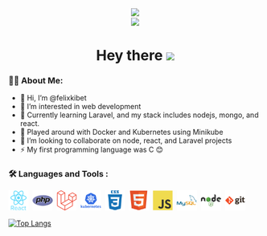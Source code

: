
<div id="header" align="center">
  <img src="https://media.giphy.com/media/M9gbBd9nbDrOTu1Mqx/giphy.gif" width="100"/>
  <div id="badges">
    <a href="https://ke.linkedin.com/in/felix-kibet">
      <img src="https://media.giphy.com/media/hvRJCLFzcasrR4ia7z/giphy.gif" width="30px"/>
    </a>
  </div>
  <h1>
    Hey there
    <img src="https://media.giphy.com/media/hvRJCLFzcasrR4ia7z/giphy.gif" width="30px"/>
  </h1>
</div>

### 👩‍💻 About Me:
- 👋 Hi, I’m @felixkibet
- 👀 I’m interested in web development
- 🌱 Currently learning Laravel, and my stack includes nodejs, mongo, and react.
- 🐳 Played around with Docker and Kubernetes using Minikube
- 💞️ I’m looking to collaborate on node, react, and Laravel projects
- ⚡ My first programming language was C 😊

### 🛠️ Languages and Tools :
<div>
  <img src="https://github.com/devicons/devicon/blob/master/icons/react/react-original-wordmark.svg" title="React" alt="React" width="40" height="40"/>&nbsp;  
  <img src="https://github.com/devicons/devicon/blob/master/icons/php/php-original.svg" title="PHP" alt="PHP" width="40" height="40"/>&nbsp;
  <img src="https://github.com/devicons/devicon/blob/master/icons/laravel/laravel-original.svg" title="Docker" alt="Docker" width="40" height="40"/>&nbsp;
  <img src="https://github.com/devicons/devicon/blob/master/icons/kubernetes/kubernetes-plain-wordmark.svg" title="Kubernetes" alt="Kubernetes" width="40" height="40"/>&nbsp;
  <img src="https://github.com/devicons/devicon/blob/master/icons/css3/css3-plain-wordmark.svg"  title="CSS3" alt="CSS" width="40" height="40"/>&nbsp;
  <img src="https://github.com/devicons/devicon/blob/master/icons/html5/html5-original.svg" title="HTML5" alt="HTML" width="40" height="40"/>&nbsp;
  <img src="https://github.com/devicons/devicon/blob/master/icons/javascript/javascript-original.svg" title="JavaScript" alt="JavaScript" width="40" height="40"/>&nbsp;
  <img src="https://github.com/devicons/devicon/blob/master/icons/mysql/mysql-original-wordmark.svg" title="MySQL"  alt="MySQL" width="40" height="40"/>&nbsp;
  <img src="https://github.com/devicons/devicon/blob/master/icons/nodejs/nodejs-original-wordmark.svg" title="NodeJS" alt="NodeJS" width="40" height="40"/>&nbsp;
  <img src="https://github.com/devicons/devicon/blob/master/icons/git/git-original-wordmark.svg" title="Git" alt="Git" width="40" height="40"/>
</div>

<!--### 🔥 My Stats : -->
<!-- ![GitHub Streak](http://github-readme-streak-stats.herokuapp.com?user=felixkibet&theme=dark&background=000000) -->

[![Top Langs](https://github-readme-stats.vercel.app/api/top-langs/?username=felixkibet&layout=compact&theme=vision-friendly-dark)](https://github.com/felixkibet)
